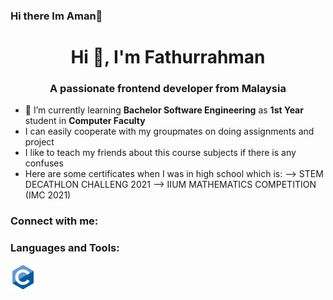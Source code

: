 ### Hi there Im Aman👋

<!--
**fthurahman/fthurahman** is a ✨ _special_ ✨ repository because its `README.md` (this file) appears on your GitHub profile.

Here are some ideas to get you started:

- 🔭 I’m currently working on ...
- 🌱 I’m currently learning ...
- 👯 I’m looking to collaborate on ...
- 🤔 I’m looking for help with ...
- 💬 Ask me about ...
- 📫 How to reach me: ...
- 😄 Pronouns: ...
- ⚡ Fun fact: ...
-->
<h1 align="center">Hi 👋, I'm Fathurrahman</h1>
<h3 align="center">A passionate frontend developer from Malaysia</h3>

- 🌱 I’m currently learning **Bachelor Software Engineering** as **1st Year** student in **Computer Faculty**
- I can easily cooperate with my groupmates on doing assignments and project
- I like to teach my friends about this course subjects if there is any confuses
- Here are some certificates when I was in high school which is:
  --> STEM DECATHLON CHALLENG 2021
  --> IIUM MATHEMATICS COMPETITION (IMC 2021)
  

  

<h3 align="left">Connect with me:</h3>
<p align="left">
</p>

<h3 align="left">Languages and Tools:</h3>
<p align="left"> <a href="https://www.cprogramming.com/" target="_blank" rel="noreferrer"> <img src="https://raw.githubusercontent.com/devicons/devicon/master/icons/c/c-original.svg" alt="c" width="40" height="40"/> </a> </p>
